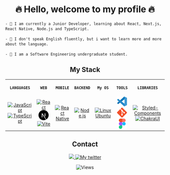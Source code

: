 <h1 align="center">🔥 Hello, welcome to my profile 🔥</h1>

```
- 🎒 I am currently a Junior Developer, learning about React, Next.js, React Native, Node.js and TypeScript.

- 🌇 I don't speak English fluently, but i want to learn more and more about the language.

- 📖 I am a Software Engineering undergraduate student.
```

<h2 align="center">My Stack</h2>

<table align="center" >
<tr>
<th>

    LANGUAGES
</th>
<th>

    WEB
</th>
<th>

    MOBILE
</th>
<th>

    BACKEND
</th>
<th>

    My OS
</th>
<th>

    TOOLS
</th>
<th>

    LIBRARIES
</th>
</tr>

<td align="center">
<a href="#"><img width="32" height="32" src="https://xesque.rocketseat.dev/platform/tech/javascript.svg" alt="JavaScript" title="JavaScript"></a>
<a href="#"><img width="32" height="32" src="https://xesque.rocketseat.dev/platform/tech/typescript.svg" alt="TypeScript" title="TypeScript"></a>
</td>
   
<td align="center">
<a href="#"><img width="32" height="32" src="https://xesque.rocketseat.dev/platform/tech/reactjs.svg" alt="React" title="React"></a>
<a href="#"><img alt="Next.js" height="32" width="32" src="https://raw.githubusercontent.com/devicons/devicon/master/icons/nextjs/nextjs-original.svg" alt="Next.js" title="Next.js"></a>
<a href="#"><img width="32" height="32" src="https://cdn.worldvectorlogo.com/logos/vitejs.svg" alt="Vite" title="Vite"></a>
</td>

<td align="center">
<a href="#"><img width="32" height="32" src="https://xesque.rocketseat.dev/platform/tech/react-native.svg" alt="React Native" title="React Native"></a>
</td>
   
<td align="center">
<a href="#"><img width="32" height="32" src="https://xesque.rocketseat.dev/platform/tech/node.svg" alt="Node.js" title="Node.js"></a>
</td>

<td align="center">
<a href="#"><img width="32" height="32" src="https://cdn.jsdelivr.net/gh/devicons/devicon/icons/linux/linux-original.svg" alt="Linux Ubuntu" title="Linux Ubuntu"></a>
</td>
  

<td align="center">
<a href="#"><img height="32" width="32" src="https://raw.githubusercontent.com/devicons/devicon/master/icons/vscode/vscode-original.svg" alt="VSCode" title="VSCode"></a>
<a href="#"><img height="32" width="32" src="https://raw.githubusercontent.com/devicons/devicon/master/icons/git/git-original.svg" alt="Git" title="Git"></a>
<a href="#"><img height="32" width="32" src="https://raw.githubusercontent.com/devicons/devicon/master/icons/figma/figma-original.svg" alt="Figma" title="Figma"></a>
</td>

<td align="center">
<a href="#"><img height="32" width="32" src="https://avatars.githubusercontent.com/u/20658825?s=200&v=4.svg" alt="Styled-Components" title="Styled-Components"></a>
<a href="#"><img height="32" width="32" src="https://avatars.githubusercontent.com/u/54212428?s=200&v=4" alt="ChakraUI" title="ChakraUI" ></a>
</td>
   
</table>

<h2 align="center">Contact</h2>

<p align="center">
   <a href="https://www.linkedin.com/in/gabriel-rodrigues-3623b2225/" target="_blank" title="My likedin">
      <img src="https://img.shields.io/badge/-LinkedIn-%230077B5?style=for-the-badge&logo=linkedin&logoColor=white" target="_blank">
   </a>
   <a href="https://twitter.com/GabrielRCodes" target="_blank">
      <img src="https://img.shields.io/badge/Twitter-1DA1F2?style=for-the-badge&logo=twitter&logoColor=white" target="_blank" title="My twitter">
   </a>
</p>

<div align="center">
<img align="center" alt="Views" height="30" width="150" src="https://komarev.com/ghpvc/?username=GabrielRCodes&color=orange" alt="GabrielRCodes" />
</div>

